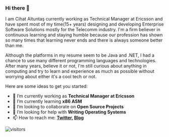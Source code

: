 ### Hi there 👋

I am Cihat Altuntaş currently working as Technical Manager at Ericsson and have spent most of my time(15+ years) designing and developing Enterprise Software Solutions mostly for the Telecomm industry. I'm a firm believer in continuous learning and staying humble because our profession has shown so many times that learning never ends and there is always someone better than me.

Although the platforms in my resume seem to be Java and .NET, I had a chance to use many different programming languages and technologies. After many years, believe it or not,  I'm still curious about anything in computing and try to learn and experience as much as possible without worrying about either it's a cool tech or not.


Here are some ideas to get you started:

- 🔭 I’m currently working as **Technical Manager at Ericsson**
- 🌱 I’m currently learning **x86 ASM**
- 👯 I’m looking to collaborate on **Open Source Projects**
- 🤔 I’m looking for help with **Writing Operating Systems**
- 📫 How to reach me: **[Twitter](https://twitter.com/caltuntas), [Blog](https://www.cihataltuntas.com)**


![visitors](https://visitor-badge-reloaded.herokuapp.com/badge?page_id=caltuntas.caltuntas&color=00df00)
